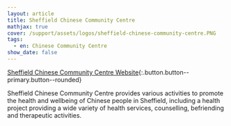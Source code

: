 ```yaml
---
layout: article
title: Sheffield Chinese Community Centre
mathjax: true
cover: /support/assets/logos/sheffield-chinese-community-centre.PNG
tags:
  - en: Chinese Community Centre
show_date: false
---
```


[Sheffield Chinese Community Centre Website](http://www.sheffieldchinesecommunity.org.uk/){:.button.button--primary.button--rounded}

Sheffield Chinese Community Centre provides various activities to promote the health and wellbeing of Chinese people in Sheffield, including a health project providing a wide variety of health services, counselling, befriending and therapeutic activities.
